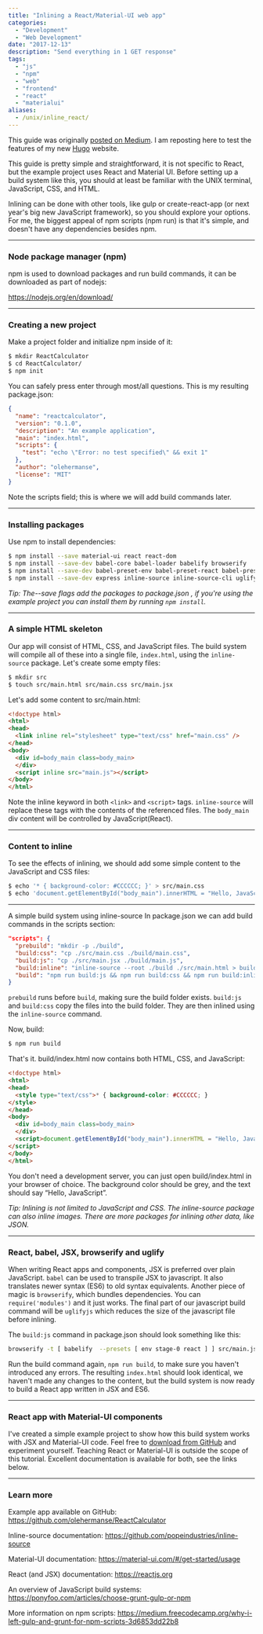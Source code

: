 ```yaml
---
title: "Inlining a React/Material-UI web app"
categories:
  - "Development"
  - "Web Development"
date: "2017-12-13"
description: "Send everything in 1 GET response"
tags:
  - "js"
  - "npm"
  - "web"
  - "frontend"
  - "react"
  - "materialui"
aliases:
  - /unix/inline_react/
---
```



This guide was originally [posted on Medium](https://medium.com/front-end-hacking/inlining-a-react-material-ui-web-app-using-npm-scripts-5ffd955d05b2).
I am reposting here to test the features of my new [Hugo](https://gohugo.io/) website.

This guide is pretty simple and straightforward, it is not specific to React, but the example project uses React and Material UI.
Before setting up a build system like this, you should at least be familiar with the UNIX terminal, JavaScript, CSS, and HTML.

Inlining can be done with other tools, like gulp or create-react-app (or next year's big new JavaScript framework), so you should explore your options.
For me, the biggest appeal of npm scripts (npm run) is that it's simple, and doesn't have any dependencies besides npm.

---

### Node package manager (npm)

npm is used to download packages and run build commands, it can be downloaded as part of nodejs:

https://nodejs.org/en/download/

---

### Creating a new project

Make a project folder and initialize npm inside of it:
```bash
$ mkdir ReactCalculator
$ cd ReactCalculator/
$ npm init
```

You can safely press enter through most/all questions. This is my resulting package.json:
```json
{
  "name": "reactcalculator",
  "version": "0.1.0",
  "description": "An example application",
  "main": "index.html",
  "scripts": {
    "test": "echo \"Error: no test specified\" && exit 1"
  },
  "author": "olehermanse",
  "license": "MIT"
}
```

Note the scripts field; this is where we will add build commands later.

---

### Installing packages

Use npm to install dependencies:
```bash
$ npm install --save material-ui react react-dom
$ npm install --save-dev babel-core babel-loader babelify browserify
$ npm install --save-dev babel-preset-env babel-preset-react babel-preset-stage-0
$ npm install --save-dev express inline-source inline-source-cli uglify
```

*Tip: The--save flags add the packages to package.json , if you're using the example project you can install them by running `npm install`.*

---

### A simple HTML skeleton

Our app will consist of HTML, CSS, and JavaScript files.
The build system will compile all of these into a single file, `index.html`, using the `inline-source` package.
Let's create some empty files:
```bash
$ mkdir src
$ touch src/main.html src/main.css src/main.jsx
```

Let's add some content to src/main.html:
```html
<!doctype html>
<html>
<head>
  <link inline rel="stylesheet" type="text/css" href="main.css" />
</head>
<body>
  <div id=body_main class=body_main>
  </div>
  <script inline src="main.js"></script>
</body>
</html>
```
Note the inline keyword in both `<link>` and `<script>` tags.
`inline-source` will replace these tags with the contents of the referenced files.
The `body_main` div content will be controlled by JavaScript(React).


---

### Content to inline

To see the effects of inlining, we should add some simple content to the JavaScript and CSS files:
```bash
$ echo '* { background-color: #CCCCCC; }' > src/main.css
$ echo 'document.getElementById("body_main").innerHTML = "Hello, JavaScript";' > src/main.jsx
```

---

A simple build system using inline-source
In package.json we can add build commands in the scripts section:
```json
"scripts": {
  "prebuild": "mkdir -p ./build",
  "build:css": "cp ./src/main.css ./build/main.css",
  "build:js": "cp ./src/main.jsx ./build/main.js",
  "build:inline": "inline-source --root ./build ./src/main.html > build/index.html",
  "build": "npm run build:js && npm run build:css && npm run build:inline"
}
```
`prebuild` runs before `build`, making sure the build folder exists.
`build:js` and `build:css` copy the files into the build folder.
They are then inlined using the `inline-source` command.

Now, build:
```bash
$ npm run build
```

That's it. build/index.html now contains both HTML, CSS, and JavaScript:
```html
<!doctype html>
<html>
<head>
  <style type="text/css">* { background-color: #CCCCCC; }
</style>
</head>
<body>
  <div id=body_main class=body_main>
  </div>
  <script>document.getElementById("body_main").innerHTML = "Hello, JavaScript";
</script>
</body>
</html>
```

You don't need a development server, you can just open build/index.html in your browser of choice.
The background color should be grey, and the text should say “Hello, JavaScript”.

*Tip: Inlining is not limited to JavaScript and CSS. The inline-source package can also inline images. There are more packages for inlining other data, like JSON.*

---

### React, babel, JSX, browserify and uglify

When writing React apps and components, JSX is preferred over plain JavaScript.
`babel` can be used to transpile JSX to javascript.
It also translates newer syntax (ES6) to old syntax equivalents.
Another piece of magic is `browserify`, which bundles dependencies.
You can `require('modules')` and it just works.
The final part of our javascript build command will be `uglifyjs` which reduces the size of the javascript file before inlining.

The `build:js` command in package.json should look something like this:
```bash
browserify -t [ babelify  --presets [ env stage-0 react ] ] src/main.jsx | uglifyjs -mc > build/main.js
```

Run the build command again, `npm run build`, to make sure you haven't introduced any errors.
The resulting `index.html` should look identical, we haven't made any changes to the content, but the build system is now ready to build a React app written in JSX and ES6.

---

### React app with Material-UI components

I've created a simple example project to show how this build system works with JSX and Material-UI code.
Feel free to [download from GitHub](https://github.com/olehermanse/ReactCalculator) and experiment yourself.
Teaching React or Material-UI is outside the scope of this tutorial.
Excellent documentation is available for both, see the links below.

---

### Learn more

Example app available on GitHub: https://github.com/olehermanse/ReactCalculator

Inline-source documentation: https://github.com/popeindustries/inline-source

Material-UI documentation: https://material-ui.com/#/get-started/usage

React (and JSX) documentation: https://reactjs.org

An overview of JavaScript build systems: https://ponyfoo.com/articles/choose-grunt-gulp-or-npm

More information on npm scripts: https://medium.freecodecamp.org/why-i-left-gulp-and-grunt-for-npm-scripts-3d6853dd22b8
